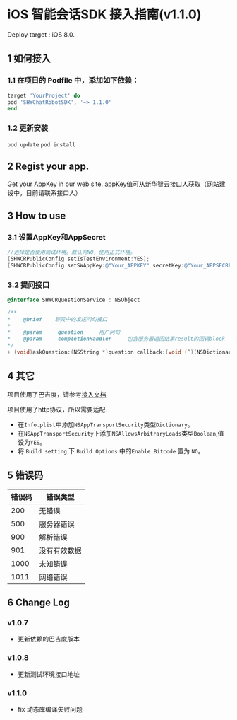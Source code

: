# iOS 智能会话SDK 接入指南(v1.1.0)

Deploy target : iOS 8.0.

## 1 如何接入

### 1.1 在项目的 Podfile 中，添加如下依赖：

```ruby
target 'YourProject' do
pod 'SHWChatRobotSDK', '~> 1.1.0'
end
```

### 1.2 更新安装

`pod update`
`pod install`

## 2 Regist your app.

Get your AppKey in our web site.
appKey值可从新华智云接口人获取（网站建设中，目前请联系接口人）

## 3 How to use

### 3.1 设置AppKey和AppSecret

```Objective-C
//选择是否使用测试环境。默认为NO，使用正式环境。
[SHWCRPublicConfig setIsTestEnvironment:YES];
[SHWCRPublicConfig setSWAppKey:@"Your_APPKEY" secretKey:@"Your_APPSECRET"];
```

### 3.2 提问接口


```Objective-C
@interface SHWCRQuestionService : NSObject

/**
*    @brief    聊天中的发送问句接口
*
*    @param     question     用户问句
*    @param     completionHandler     包含服务器返回结果result的回调block
*/
+ (void)askQuestion:(NSString *)question callback:(void (^)(NSDictionary *result, NSString *clientErrMsg, NSInteger clientCode))completionHandler;
```

## 4 其它
项目使用了巴吉度，请参考[接入文档](https://github.com/newsdata/shuwen-analytics-sdk)

项目使用了http协议，所以需要适配
- 在`Info.plist`中添加`NSAppTransportSecurity`类型`Dictionary`。
- 在`NSAppTransportSecurity`下添加`NSAllowsArbitraryLoads`类型`Boolean`,值设为`YES`。
- 将 `Build setting` 下 `Build Options` 中的`Enable Bitcode` 置为 `NO`。

## 5 错误码

|错误码|错误类型|
|---|---|
|200         |无错误|
|500      | 服务器错误|
|900    |   解析错误|
|901     | 没有有效数据|
|1000|   未知错误|
|1011        | 网络错误|

## 6 Change Log

### v1.0.7

- 更新依赖的巴吉度版本


### v1.0.8

- 更新测试环境接口地址

### v1.1.0

- fix 动态库编译失败问题
